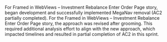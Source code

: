 For Framed in WebViews – Investment Rebalance Enter Order Page story, began development and successfully implemented MegaNav removal (AC2 partially completed).
For the Framed in WebViews – Investment Rebalance Enter Order Page story, the approach was revised after grooming. This required additional analysis effort to align with the new approach, which impacted timelines and resulted in partial completion of AC2 in this sprint.